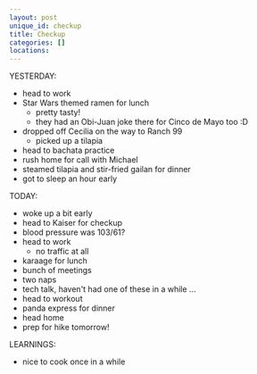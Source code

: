 ```yaml
---
layout: post
unique_id: checkup
title: Checkup
categories: []
locations: 
---
```


YESTERDAY:
* head to work
* Star Wars themed ramen for lunch
  * pretty tasty!
  * they had an Obi-Juan joke there for Cinco de Mayo too :D
* dropped off Cecilia on the way to Ranch 99
  * picked up a tilapia
* head to bachata practice
* rush home for call with Michael
* steamed tilapia and stir-fried gailan for dinner
* got to sleep an hour early

TODAY:
* woke up a bit early
* head to Kaiser for checkup
* blood pressure was 103/61?
* head to work
  * no traffic at all
* karaage for lunch
* bunch of meetings
* two naps
* tech talk, haven't had one of these in a while ...
* head to workout
* panda express for dinner
* head home
* prep for hike tomorrow!

LEARNINGS:
* nice to cook once in a while
